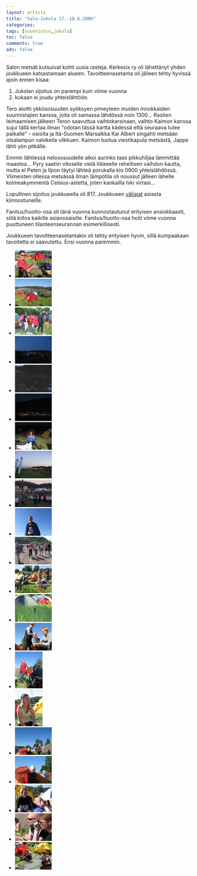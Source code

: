 ```yaml
---
layout: article 
title: "Salo-Jukola 17.-18.6.2006" 
categories: 
tags: [suunnistus,jukola]
toc: false 
comments: true 
ads: false 
---
```


Salon metsät kutsuivat kohti uusia rasteja. Kerkesix ry oli lähettänyt
yhden joukkueen katsastamaan alueen. Tavoitteenasetanta oli jälleen
tehty hyvissä ajoin ennen kisaa:

1.  Jukolan sijoitus on parempi kuin viime vuonna
2.  kukaan ei joudu yhteislähtöön.

Tero aloitti ykkösosuuden syöksyen pimeyteen muiden innokkaiden
suunnistajien kanssa, joita oli samassa lähdössä noin 1300... Rastien
leimaamisen jälkeen Teron saavuttua vaihtokarsinaan, vaihto Kaimon
kanssa sujui tällä kertaa ilman "odotan tässä kartta kädessä että
seuraava tulee paikalle" - osioita ja Itä-Suomen Marsalkka Kai Albert
singahti metsään otsalampun valokeila vilkkuen. Kaimon tuotua
viestikapula metsästä, Jappe lähti yön pitkälle.

Emmin lähtiessä nelososuudelle alkoi aurinko taas pikkuhiljaa lämmittää
maastoa... Pyry saatiin vitoselle vielä liikkeelle rehellisen vaihdon
kautta, mutta el Peten ja Ilpon täytyi lähteä porukalla klo 0900
yhteislähdössä. Viimeisten ollessa metsässä ilman lämpötila oli noussut
jälleen lähelle kolmeakymmentä Celsius-astetta, joten kankailla hiki
virtasi...

Lopullinen sijoitus joukkueella oli 817. Joukkueen
[väliajat](http://aapo.jukola.com/tulokset/fi/j2006_ju/kilpailijat/715/) asiasta
kiinnostuneille.

Fanitus/huolto-osa oli tänä vuonna kunnostautunut erityisen
ansiokkaasti, siitä kiitos kaikille asianosaisille. Fanitus/huolto-osa
hoiti viime vuonna puuttuneen tilanteenseurannan esimerkillisesti.

Joukkueen tavoitteenasetantakin oli tehty erityisen hyvin, sillä
kumpaakaan tavoitetta ei saavutettu. Ensi vuonna paremmin.

<div class="image-gallery" markdown="1">

-   [![](/images/jukola-2006/Thumbnails/suunnistusjukola2006_01b.jpg)](/images/jukola-2006/suunnistusjukola2006_01b.jpg)
-   [![](/images/jukola-2006/Thumbnails/suunnistusjukola2006_02b.jpg)](/images/jukola-2006/suunnistusjukola2006_02b.jpg)
-   [![](/images/jukola-2006/Thumbnails/suunnistusjukola2006_03b.jpg)](/images/jukola-2006/suunnistusjukola2006_03b.jpg)
-   [![](/images/jukola-2006/Thumbnails/suunnistusjukola2006_04b.jpg)](/images/jukola-2006/suunnistusjukola2006_04b.jpg)
-   [![](/images/jukola-2006/Thumbnails/suunnistusjukola2006_05b.jpg)](/images/jukola-2006/suunnistusjukola2006_05b.jpg)
-   [![](/images/jukola-2006/Thumbnails/suunnistusjukola2006_06b.jpg)](/images/jukola-2006/suunnistusjukola2006_06b.jpg)
-   [![](/images/jukola-2006/Thumbnails/suunnistusjukola2006_07b.jpg)](/images/jukola-2006/suunnistusjukola2006_07b.jpg)
-   [![](/images/jukola-2006/Thumbnails/suunnistusjukola2006_08b.jpg)](/images/jukola-2006/suunnistusjukola2006_08b.jpg)
-   [![](/images/jukola-2006/Thumbnails/suunnistusjukola2006_09b.jpg)](/images/jukola-2006/suunnistusjukola2006_09b.jpg)
-   [![](/images/jukola-2006/Thumbnails/suunnistusjukola2006_10b.jpg)](/images/jukola-2006/suunnistusjukola2006_10b.jpg)
-   [![](/images/jukola-2006/Thumbnails/suunnistusjukola2006_11b.jpg)](/images/jukola-2006/suunnistusjukola2006_11b.jpg)
-   [![](/images/jukola-2006/Thumbnails/suunnistusjukola2006_12b.jpg)](/images/jukola-2006/suunnistusjukola2006_12b.jpg)
-   [![](/images/jukola-2006/Thumbnails/suunnistusjukola2006_20b.jpg)](/images/jukola-2006/suunnistusjukola2006_20b.jpg)
-   [![](/images/jukola-2006/Thumbnails/suunnistusjukola2006_21b.jpg)](/images/jukola-2006/suunnistusjukola2006_21b.jpg)
-   [![](/images/jukola-2006/Thumbnails/suunnistusjukola2006_22b.jpg)](/images/jukola-2006/suunnistusjukola2006_22b.jpg)
-   [![](/images/jukola-2006/Thumbnails/suunnistusjukola2006_23b.jpg)](/images/jukola-2006/suunnistusjukola2006_23b.jpg)
-   [![](/images/jukola-2006/Thumbnails/suunnistusjukola2006_24b.jpg)](/images/jukola-2006/suunnistusjukola2006_24b.jpg)
-   [![](/images/jukola-2006/Thumbnails/suunnistusjukola2006_25b.jpg)](/images/jukola-2006/suunnistusjukola2006_25b.jpg)
-   [![](/images/jukola-2006/Thumbnails/suunnistusjukola2006_26b.jpg)](/images/jukola-2006/suunnistusjukola2006_26b.jpg)
-   [![](/images/jukola-2006/Thumbnails/suunnistusjukola2006_27b.jpg)](/images/jukola-2006/suunnistusjukola2006_27b.jpg)
-   [![](/images/jukola-2006/Thumbnails/suunnistusjukola2006_28b.jpg)](/images/jukola-2006/suunnistusjukola2006_28b.jpg)

</div>
